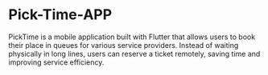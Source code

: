 # Pick-Time-APP
PickTime  is a mobile application built with Flutter that allows users to book their place in queues for various service providers. Instead of waiting physically in long lines, users can reserve a ticket remotely, saving time and improving service efficiency.
